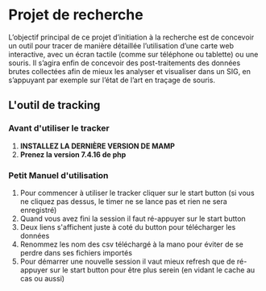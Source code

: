 # Projet de recherche 

L’objectif principal de ce projet d’initiation à la recherche est de concevoir un outil pour tracer de manière détaillée l’utilisation d’une carte web interactive, avec un écran tactile (comme sur téléphone ou tablette) ou une souris. Il s’agira enfin de concevoir des post-traitements des données brutes collectées afin de mieux les analyser et visualiser dans un SIG, en s’appuyant par exemple sur l’état de l’art en traçage de souris.

## L'outil de tracking

### Avant d'utiliser le tracker

1. **INSTALLEZ LA DERNIÈRE VERSION DE MAMP**
2. **Prenez la version 7.4.16 de php**

### Petit Manuel d'utilisation 

  1. Pour commencer à utiliser le tracker cliquer sur le start button (si vous ne cliquez pas dessus, le timer ne se lance pas et rien ne sera enregistré)
  2. Quand vous avez fini la session il faut ré-appuyer sur le start button
  3. Deux liens s'affichent juste à coté du button pour télécharger les données
  4. Renommez les nom des csv téléchargé à la mano pour éviter de se perdre dans ses fichiers importés
  5. Pour démarrer une nouvelle session il vaut mieux refresh que de ré-appuyer sur le start button pour être plus serein (en vidant le cache au cas ou aussi)

